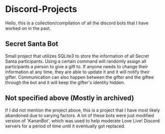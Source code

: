 # Discord-Projects

Hello, this is a collection/compilation of all the discord bots that I have worked on in the past.

Secret Santa Bot
-----------------
Small project that utilizes SQLite3 to store the information of all Secret Santa participants. Using a certain command will randomly assign all participants a person to give a gift to. If anyone needs to change their information at any time, they are able to update it and it will notify their gifter. Communication can also happen between the gifter and the giftee through the bot and it will keep the gifter's identity hidden.

Not specified above (Mostly in archived)
--------------------
If I did not mention the project above, this is a project that I have most likely abandoned due to varying factors. A lot of these bots were just modified version of 'KananBot', which was used to help moderate Love Live! Discord servers for a period of time until it eventually got replaced.
